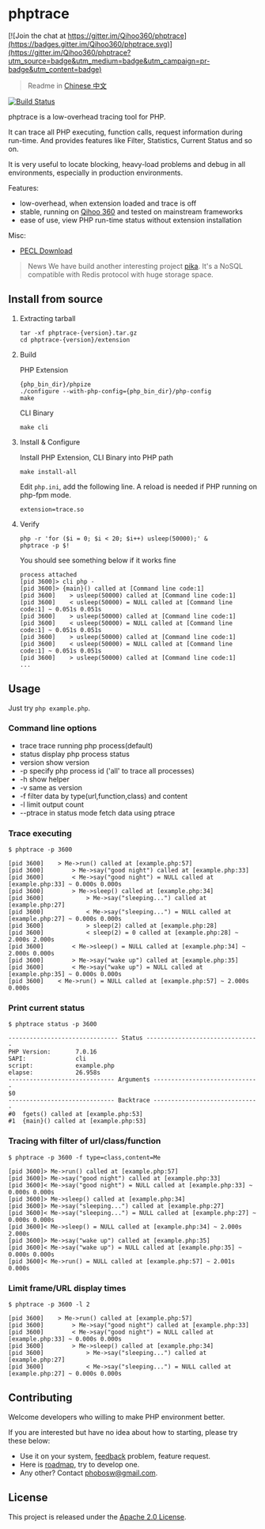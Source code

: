 # phptrace

[![Join the chat at https://gitter.im/Qihoo360/phptrace](https://badges.gitter.im/Qihoo360/phptrace.svg)](https://gitter.im/Qihoo360/phptrace?utm_source=badge&utm_medium=badge&utm_campaign=pr-badge&utm_content=badge)

> Readme in [Chinese 中文](https://github.com/Qihoo360/phptrace/blob/master/README_ZH.md)

[![Build Status](https://travis-ci.org/Qihoo360/phptrace.svg)](https://travis-ci.org/Qihoo360/phptrace)

phptrace is a low-overhead tracing tool for PHP.

It can trace all PHP executing, function calls, request information during
run-time. And provides features like Filter, Statistics, Current Status and so
on.

It is very useful to locate blocking, heavy-load problems and debug in all
environments, especially in production environments.

Features:
* low-overhead, when extension loaded and trace is off
* stable, running on [Qihoo 360](http://www.360safe.com/) and tested on mainstream frameworks
* ease of use, view PHP run-time status without extension installation

Misc:
- [PECL Download](https://pecl.php.net/package/trace)

> News
> We have build another interesting project [pika](https://github.com/Qihoo360/pika).
> It's a NoSQL compatible with Redis protocol with huge storage space.


## Install from source

1. Extracting tarball
    ```
    tar -xf phptrace-{version}.tar.gz
    cd phptrace-{version}/extension
    ```

2. Build

    PHP Extension
    ```
    {php_bin_dir}/phpize
    ./configure --with-php-config={php_bin_dir}/php-config
    make
    ```

    CLI Binary
    ```
    make cli
    ```

3. Install & Configure

    Install PHP Extension, CLI Binary into PHP path
    ```
    make install-all
    ```

    Edit `php.ini`, add the following line. A reload is needed if PHP running
    on php-fpm mode.
    ```
    extension=trace.so
    ```

4. Verify
    ```
    php -r 'for ($i = 0; $i < 20; $i++) usleep(50000);' &
    phptrace -p $!
    ```

    You should see something below if it works fine
    ```
    process attached
    [pid 3600]> cli php -
    [pid 3600]> {main}() called at [Command line code:1]
    [pid 3600]    > usleep(50000) called at [Command line code:1]
    [pid 3600]    < usleep(50000) = NULL called at [Command line code:1] ~ 0.051s 0.051s
    [pid 3600]    > usleep(50000) called at [Command line code:1]
    [pid 3600]    < usleep(50000) = NULL called at [Command line code:1] ~ 0.051s 0.051s
    [pid 3600]    > usleep(50000) called at [Command line code:1]
    [pid 3600]    < usleep(50000) = NULL called at [Command line code:1] ~ 0.051s 0.051s
    [pid 3600]    > usleep(50000) called at [Command line code:1]
    ...
    ```


## Usage

Just try `php example.php`.

### Command line options

* trace     trace running php process(default)
* status    display php process status
* version   show version
* -p        specify php process id ('all' to trace all processes)
* -h        show helper
* -v        same as version
* -f        filter data by type(url,function,class) and content
* -l        limit output count
* --ptrace  in status mode fetch data using ptrace

### Trace executing

```
$ phptrace -p 3600

[pid 3600]    > Me->run() called at [example.php:57]
[pid 3600]        > Me->say("good night") called at [example.php:33]
[pid 3600]        < Me->say("good night") = NULL called at [example.php:33] ~ 0.000s 0.000s
[pid 3600]        > Me->sleep() called at [example.php:34]
[pid 3600]            > Me->say("sleeping...") called at [example.php:27]
[pid 3600]            < Me->say("sleeping...") = NULL called at [example.php:27] ~ 0.000s 0.000s
[pid 3600]            > sleep(2) called at [example.php:28]
[pid 3600]            < sleep(2) = 0 called at [example.php:28] ~ 2.000s 2.000s
[pid 3600]        < Me->sleep() = NULL called at [example.php:34] ~ 2.000s 0.000s
[pid 3600]        > Me->say("wake up") called at [example.php:35]
[pid 3600]        < Me->say("wake up") = NULL called at [example.php:35] ~ 0.000s 0.000s
[pid 3600]    < Me->run() = NULL called at [example.php:57] ~ 2.000s 0.000s
```

### Print current status

```
$ phptrace status -p 3600

------------------------------- Status --------------------------------
PHP Version:       7.0.16
SAPI:              cli
script:            example.php
elapse:            26.958s
------------------------------ Arguments ------------------------------
$0
------------------------------ Backtrace ------------------------------
#0  fgets() called at [example.php:53]
#1  {main}() called at [example.php:53]
```

### Tracing with filter of url/class/function

```
$ phptrace -p 3600 -f type=class,content=Me

[pid 3600]> Me->run() called at [example.php:57]
[pid 3600]> Me->say("good night") called at [example.php:33]
[pid 3600]< Me->say("good night") = NULL called at [example.php:33] ~ 0.000s 0.000s
[pid 3600]> Me->sleep() called at [example.php:34]
[pid 3600]> Me->say("sleeping...") called at [example.php:27]
[pid 3600]< Me->say("sleeping...") = NULL called at [example.php:27] ~ 0.000s 0.000s
[pid 3600]< Me->sleep() = NULL called at [example.php:34] ~ 2.000s 2.000s
[pid 3600]> Me->say("wake up") called at [example.php:35]
[pid 3600]< Me->say("wake up") = NULL called at [example.php:35] ~ 0.000s 0.000s
[pid 3600]< Me->run() = NULL called at [example.php:57] ~ 2.001s 0.000s
```

### Limit frame/URL display times

```
$ phptrace -p 3600 -l 2

[pid 3600]    > Me->run() called at [example.php:57]
[pid 3600]        > Me->say("good night") called at [example.php:33]
[pid 3600]        < Me->say("good night") = NULL called at [example.php:33] ~ 0.000s 0.000s
[pid 3600]        > Me->sleep() called at [example.php:34]
[pid 3600]            > Me->say("sleeping...") called at [example.php:27]
[pid 3600]            < Me->say("sleeping...") = NULL called at [example.php:27] ~ 0.000s 0.000s
```


## Contributing

Welcome developers who willing to make PHP environment better.

If you are interested but have no idea about how to starting, please try these below:

- Use it on your system, [feedback](https://github.com/monque/phptrace/issues) problem, feature request.
- Here is [roadmap](https://github.com/monque/phptrace/projects), try to develop one.
- Any other? Contact phobosw@gmail.com.


## License

This project is released under the [Apache 2.0 License](https://raw.githubusercontent.com/Qihoo360/phptrace/master/LICENSE).
